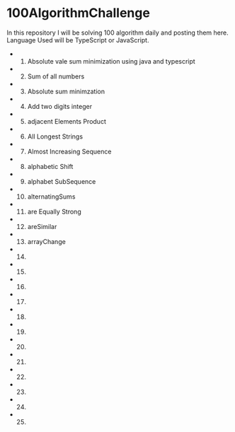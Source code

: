 # 100AlgorithmChallenge
In this repository I will be solving 100 algorithm daily and posting them here. Language Used will be TypeScript or JavaScript.

* 1. Absolute vale sum minimization using java and typescript 
* 2. Sum of all numbers 
* 3. Absolute sum minimzation
* 4. Add two digits integer
* 5. adjacent Elements Product
* 6. All Longest Strings
* 7. Almost Increasing Sequence
* 8. alphabetic Shift
* 9. alphabet SubSequence
* 10. alternatingSums
* 11. are Equally Strong
* 12. areSimilar
* 13. arrayChange
* 14. 
* 15. 
* 16. 
* 17. 
* 18. 
* 19. 
* 20. 
* 21. 
* 22. 
* 23. 
* 24. 
* 25. 